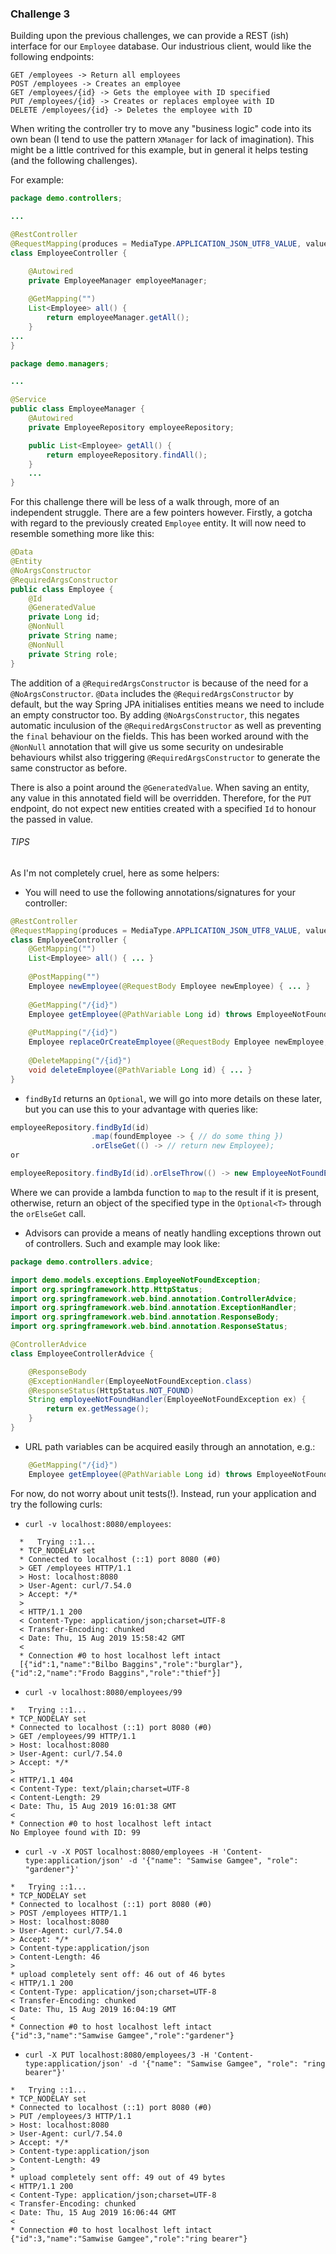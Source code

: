 ### Challenge 3

Building upon the previous challenges, we can provide a REST (ish) interface for our `Employee` database. Our
industrious client, would like the following endpoints:

```
GET /employees -> Return all employees
POST /employees -> Creates an employee
GET /employees/{id} -> Gets the employee with ID specified
PUT /employees/{id} -> Creates or replaces employee with ID
DELETE /employees/{id} -> Deletes the employee with ID
```

When writing the controller try to move any "business logic" code into its own bean (I tend to use
the pattern `XManager` for lack of imagination). This might be a little contrived for this example, 
but in general it helps testing (and the following challenges).

For example:
 
```java
package demo.controllers;

...

@RestController
@RequestMapping(produces = MediaType.APPLICATION_JSON_UTF8_VALUE, value = "/employees")
class EmployeeController {

    @Autowired
    private EmployeeManager employeeManager;
    
    @GetMapping("")
    List<Employee> all() {
        return employeeManager.getAll();
    }
...
}
```

```java
package demo.managers;

...

@Service
public class EmployeeManager {
    @Autowired
    private EmployeeRepository employeeRepository;

    public List<Employee> getAll() {
        return employeeRepository.findAll();
    }
    ...
}
```

For this challenge there will be less of a walk through, more of an independent struggle. There are a few 
pointers however. Firstly, a gotcha with regard to the previously created `Employee` entity. It will now
need to resemble something more like this:

```java
@Data
@Entity
@NoArgsConstructor
@RequiredArgsConstructor
public class Employee {
    @Id
    @GeneratedValue
    private Long id;
    @NonNull
    private String name;
    @NonNull
    private String role;
}
``` 

The addition of a `@RequiredArgsConstructor` is because of the need for a `@NoArgsConstructor`. `@Data` includes
the `@RequiredArgsConstructor` by default, but the way Spring JPA initialises entities means we need to include an empty
constructor too. By adding `@NoArgsConstructor`, this negates automatic inculusion of the `@RequiredArgsConstructor`
as well as preventing the `final` behaviour on the fields. This has been worked around with the `@NonNull` annotation
that will give us some security on undesirable behaviours whilst also triggering `@RequiredArgsConstructor` to generate
the same constructor as before.

There is also a point around the `@GeneratedValue`. When saving an entity, any value in this annotated field
will be overridden. Therefore, for the `PUT` endpoint, do not expect new entities created with a specified `Id`
to honour the passed in value.


###### TIPS

As I'm not completely cruel, here as some helpers:

* You will need to use the following annotations/signatures for your controller:

```java
@RestController
@RequestMapping(produces = MediaType.APPLICATION_JSON_UTF8_VALUE, value = "/employees")
class EmployeeController {
    @GetMapping("")
    List<Employee> all() { ... }
    
    @PostMapping("")
    Employee newEmployee(@RequestBody Employee newEmployee) { ... }
    
    @GetMapping("/{id}")
    Employee getEmployee(@PathVariable Long id) throws EmployeeNotFoundException { ... }
    
    @PutMapping("/{id}")
    Employee replaceOrCreateEmployee(@RequestBody Employee newEmployee, @PathVariable Long id) { ... }
    
    @DeleteMapping("/{id}")
    void deleteEmployee(@PathVariable Long id) { ... }
}
```

* `findById` returns an `Optional`, we will go into more details on these later, but you can use this to your
advantage with queries like: 
```java
employeeRepository.findById(id)
                  .map(foundEmployee -> { // do some thing })
                  .orElseGet(() -> // return new Employee);           
or

employeeRepository.findById(id).orElseThrow(() -> new EmployeeNotFoundException(id));
```
Where we can provide a lambda function to `map` to the result if it is present, otherwise, return an object of the 
specified type in the `Optional<T>` through the `orElseGet` call.


* Advisors can provide a means of neatly handling exceptions thrown out of controllers. Such and example may 
look like:

```java
package demo.controllers.advice;

import demo.models.exceptions.EmployeeNotFoundException;
import org.springframework.http.HttpStatus;
import org.springframework.web.bind.annotation.ControllerAdvice;
import org.springframework.web.bind.annotation.ExceptionHandler;
import org.springframework.web.bind.annotation.ResponseBody;
import org.springframework.web.bind.annotation.ResponseStatus;

@ControllerAdvice
class EmployeeControllerAdvice {

    @ResponseBody
    @ExceptionHandler(EmployeeNotFoundException.class)
    @ResponseStatus(HttpStatus.NOT_FOUND)
    String employeeNotFoundHandler(EmployeeNotFoundException ex) {
        return ex.getMessage();
    }
}
```

* URL path variables can be acquired easily through an annotation, e.g.:

```java
    @GetMapping("/{id}")
    Employee getEmployee(@PathVariable Long id) throws EmployeeNotFoundException { ... }
```

For now, do not worry about unit tests(!). Instead, run your application and try the following curls:

* `curl -v localhost:8080/employees`:
```
  *   Trying ::1...
  * TCP_NODELAY set
  * Connected to localhost (::1) port 8080 (#0)
  > GET /employees HTTP/1.1
  > Host: localhost:8080
  > User-Agent: curl/7.54.0
  > Accept: */*
  > 
  < HTTP/1.1 200 
  < Content-Type: application/json;charset=UTF-8
  < Transfer-Encoding: chunked
  < Date: Thu, 15 Aug 2019 15:58:42 GMT
  < 
  * Connection #0 to host localhost left intact
  [{"id":1,"name":"Bilbo Baggins","role":"burglar"},{"id":2,"name":"Frodo Baggins","role":"thief"}]
```

* `curl -v localhost:8080/employees/99`

```
*   Trying ::1...
* TCP_NODELAY set
* Connected to localhost (::1) port 8080 (#0)
> GET /employees/99 HTTP/1.1
> Host: localhost:8080
> User-Agent: curl/7.54.0
> Accept: */*
> 
< HTTP/1.1 404 
< Content-Type: text/plain;charset=UTF-8
< Content-Length: 29
< Date: Thu, 15 Aug 2019 16:01:38 GMT
< 
* Connection #0 to host localhost left intact
No Employee found with ID: 99
```

* `curl -v -X POST localhost:8080/employees -H 'Content-type:application/json' -d '{"name": "Samwise Gamgee", "role": "gardener"}'`
```
*   Trying ::1...
* TCP_NODELAY set
* Connected to localhost (::1) port 8080 (#0)
> POST /employees HTTP/1.1
> Host: localhost:8080
> User-Agent: curl/7.54.0
> Accept: */*
> Content-type:application/json
> Content-Length: 46
> 
* upload completely sent off: 46 out of 46 bytes
< HTTP/1.1 200 
< Content-Type: application/json;charset=UTF-8
< Transfer-Encoding: chunked
< Date: Thu, 15 Aug 2019 16:04:19 GMT
< 
* Connection #0 to host localhost left intact
{"id":3,"name":"Samwise Gamgee","role":"gardener"}
```

* `curl -X PUT localhost:8080/employees/3 -H 'Content-type:application/json' -d '{"name": "Samwise Gamgee", "role": "ring bearer"}'`

```
*   Trying ::1...
* TCP_NODELAY set
* Connected to localhost (::1) port 8080 (#0)
> PUT /employees/3 HTTP/1.1
> Host: localhost:8080
> User-Agent: curl/7.54.0
> Accept: */*
> Content-type:application/json
> Content-Length: 49
> 
* upload completely sent off: 49 out of 49 bytes
< HTTP/1.1 200 
< Content-Type: application/json;charset=UTF-8
< Transfer-Encoding: chunked
< Date: Thu, 15 Aug 2019 16:06:44 GMT
< 
* Connection #0 to host localhost left intact
{"id":3,"name":"Samwise Gamgee","role":"ring bearer"}
```
